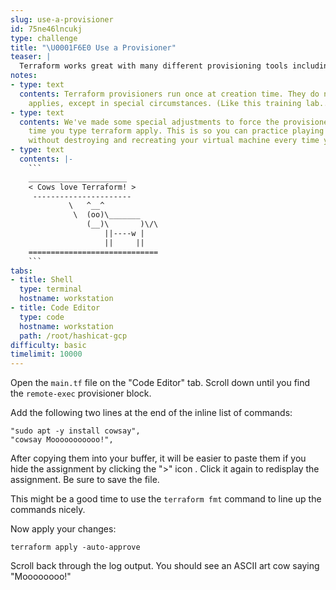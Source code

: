 ```yaml
---
slug: use-a-provisioner
id: 75ne46lncukj
type: challenge
title: "\U0001F6E0️ Use a Provisioner"
teaser: |
  Terraform works great with many different provisioning tools including Chef, Puppet, Ansible, Bash, and Powershell.
notes:
- type: text
  contents: Terraform provisioners run once at creation time. They do not run on subsequent
    applies, except in special circumstances. (Like this training lab...)
- type: text
  contents: We've made some special adjustments to force the provisioner to run every
    time you type terraform apply. This is so you can practice playing with provisioners
    without destroying and recreating your virtual machine every time you make a change.
- type: text
  contents: |-
    ```
    ______________________
    < Cows love Terraform! >
     ----------------------
             \   ^__^
              \  (oo)\_______
                 (__)\       )\/\
                     ||----w |
                     ||     ||
    =============================
    ```
tabs:
- title: Shell
  type: terminal
  hostname: workstation
- title: Code Editor
  type: code
  hostname: workstation
  path: /root/hashicat-gcp
difficulty: basic
timelimit: 10000
---
```

Open the `main.tf` file on the "Code Editor" tab. Scroll down until you find the `remote-exec` provisioner block.

Add the following two lines at the end of the inline list of commands:

```
"sudo apt -y install cowsay",
"cowsay Mooooooooooo!",
```

After copying them into your buffer, it will be easier to paste them if you hide the assignment by clicking the ">" icon . Click it again to redisplay the assignment. Be sure to save the file.

This might be a good time to use the `terraform fmt` command to line up the commands nicely.

Now apply your changes:

```
terraform apply -auto-approve
```

Scroll back through the log output. You should see an ASCII art cow saying "Moooooooo!"
